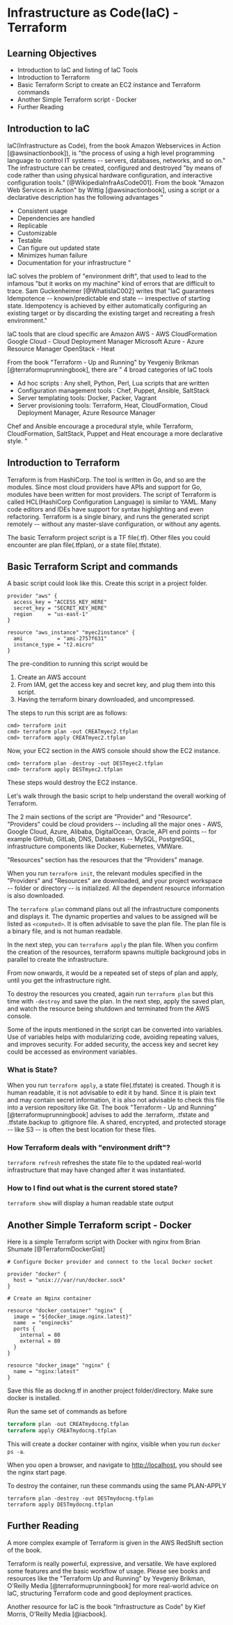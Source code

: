 # Infrastructure as Code(IaC) - Terraform


## Learning Objectives


* Introduction to IaC and listing of IaC Tools
* Introduction to Terraform
* Basic Terraform Script to create an EC2 instance and Terraform commands
* Another Simple Terraform script - Docker
* Further Reading

## Introduction to IaC 


IaC(Infrastructure as Code), from the book Amazon Webservices in Action [@awsinactionbook]), is "the
process of using a high level programming language to control IT
systems -- servers, databases, networks, and so on." The infrastructure
can be created, configured and destroyed "by means of code rather than
using physical hardware configuration, and interactive configuration
tools." [@WikipediaInfraAsCode001].  From the book "Amazon Web Services in Action" by Wittig [@awsinactionbook], using a script or a declarative description has
the following advantages "

* Consistent usage
* Dependencies are handled
* Replicable
* Customizable
* Testable
* Can figure out updated state
* Minimizes human failure
* Documentation for your infrastructure "

IaC solves the problem of "environment drift", that used to lead to the infamous
"but it works on my machine" kind of errors that are difficult to
trace. Sam Guckenheimer [@WhatisIaC002] writes that "IaC guarantees
Idempotence -- known/predictable end state --  irrespective of starting
state. Idempotency is achieved by either automatically configuring an
existing target or by discarding the existing target and recreating a
fresh environment."

IaC tools that are cloud specific are
Amazon AWS - AWS CloudFormation
Google Cloud - Cloud Deployment Manager
Microsoft Azure - Azure Resource Manager
OpenStack - Heat

From the book "Terraform - Up and Running" by Yevgeniy Brikman [@terraformuprunningbook], there are " 4
broad categories of IaC tools
* Ad hoc scripts : Any shell, Python, Perl, Lua scripts that are written
* Configuration management tools : Chef, Puppet, Ansible, SaltStack
* Server templating tools: Docker, Packer, Vagrant
* Server provisioning tools: Terraform, Heat, CloudFormation, Cloud Deployment Manager, Azure Resource Manager

Chef and Ansible encourage a procedural style, while Terraform,
CloudFormation, SaltStack, Puppet and Heat encourage a more
declarative style.  "

## Introduction to Terraform

Terraform is from HashiCorp. The tool is written in Go, and so are the
modules. Since most cloud providers have APIs and support for Go,
modules have been written for most providers.  The script of Terraform
is called HCL(HashiCorp Configuration Language) is similar to
YAML. Many code editors and IDEs have support for syntax highlighting
and even refactoring.  Terraform is a single binary, and runs the
generated script remotely -- without any master-slave configuration, or
without any agents.

The basic Terraform project script is a TF file(.tf). Other files you
could encounter are plan file(.tfplan), or a state file(.tfstate).

## Basic Terraform Script and commands


A basic script could look like this. Create this script in a project
folder.

````
provider "aws" {
  access_key = "ACCESS_KEY_HERE"
  secret_key = "SECRET_KEY_HERE"
  region     = "us-east-1"
}

resource "aws_instance" "myec2instance" {
  ami           = "ami-2757f631"
  instance_type = "t2.micro"
}
````

The pre-condition to running this script would be

1. Create an AWS account
2. From IAM, get the access key and secret key, and plug them into this script.
3. Having the terraform binary downloaded, and uncompressed.

The steps to run this script are as follows:

````
cmd> terraform init
cmd> terraform plan -out CREATmyec2.tfplan
cmd> terraform apply CREATmyec2.tfplan
````
Now, your EC2 section in the AWS console should show the EC2 instance.

````
cmd> terraform plan -destroy -out DESTmyec2.tfplan
cmd> terraform apply DESTmyec2.tfplan
````

These steps would destroy the EC2 instance.

Let's walk through the basic script to help understand the overall working of Terraform.

The 2 main sections of the script are "Provider" and "Resource".
"Providers" could be cloud providers -- including all the major ones -
AWS, Google Cloud, Azure, Alibaba, DigitalOcean, Oracle, API end
points -- for example GitHub, GitLab, DNS, Databases -- MySQL,
PostgreSQL, infrastructure components like Docker, Kubernetes,
VMWare. 

"Resources" section has the resources that the "Providers"
manage.

When you run ````terraform init````, the relevant modules specified in
the "Providers" and "Resources" are downloaded, and your project
workspace  -- folder or directory -- is initialized. All the dependent
resource information is also downloaded.

The ````terraform plan```` command plans out all the infrastructure
components and displays it. The dynamic properties and values to be
assigned will be listed as `<computed>`.  It is often advisable to save
the plan file. The plan file is a binary file, and is not human
readable.

In the next step, you can ````terraform apply```` the plan file. When
you confirm the creation of the resources, terraform spawns multiple
background jobs in parallel to create the infrastructure.

From now onwards, it would be a repeated set of steps of plan and
apply, until you get the infrastructure right.

To destroy the resources you created, again run ````terraform plan````
but this time with ````-destroy```` and save the plan. In the next
step, apply the saved plan, and watch the resource being shutdown and
terminated from the AWS console.

Some of the inputs mentioned in the script can be converted into
variables. Use of variables helps with modularizing code, avoiding
repeating values, and improves security. For added security, the
access key and secret key could be accessed as environment variables.

### What is State?

When you run ````terraform apply````, a state file(.tfstate) is
created. Though it is human readable, it is not advisable to edit it
by hand. Since it is plain text and may contain secret information,
it is also not advisable to check this file into a version repository
like Git. The book "Terraform - Up and Running" [@terraformuprunningbook] advises to
add the .terraform, .tfstate and .tfstate.backup to .gitignore file. A
shared, encrypted, and protected storage -- like S3 -- is often the best
location for these files.

### How Terraform deals with "environment drift"?

````terraform refresh```` refreshes the state file to the updated
real-world infrastructure that may have changed after it was
instantiated.

### How to I find out what is the current stored state?

````terraform show```` will display a human readable state output


## Another Simple Terraform script - Docker


Here is a simple Terraform script with Docker with nginx from Brian Shumate [@TerraformDockerGist]

````
# Configure Docker provider and connect to the local Docker socket

provider "docker" {
  host = "unix:///var/run/docker.sock"
}

# Create an Nginx container

resource "docker_container" "nginx" {
  image = "${docker_image.nginx.latest}"
  name  = "enginecks"
  ports {
    internal = 80
    external = 80
  }
}

resource "docker_image" "nginx" {
  name = "nginx:latest"
}
````

Save this file as dockng.tf in another project folder/directory. Make
sure docker is installed.

Run the same set of commands as before

```` terraform init 
terraform plan -out CREATmydocng.tfplan 
terraform apply CREATmydocng.tfplan 
````


This will create a docker container with nginx, visible when you run ````docker ps -a````. 

When you open a browser, and navigate to [http://localhost](localhost), you should see the nginx start page.

To destroy the container, run these commands using the same PLAN-APPLY

````
terraform plan -destroy -out DESTmydocng.tfplan
terraform apply DESTmydocng.tfplan
````

## Further Reading


A more complex example of Terraform is given in the AWS RedShift
section of the book.

Terraform is really powerful, expressive, and versatile. We have
explored some features and the basic workflow of usage.  Please see
books and resources like the "Terraform Up and Running" by Yevgeniy
Brikman, O'Reilly Media [@terraformuprunningbook] for more real-world
advice on IaC, structuring Terraform code and good deployment
practices.

Another resource for IaC is the book "Infrastructure as Code" by Kief
Morris, O'Reilly Media [@iacbook].

